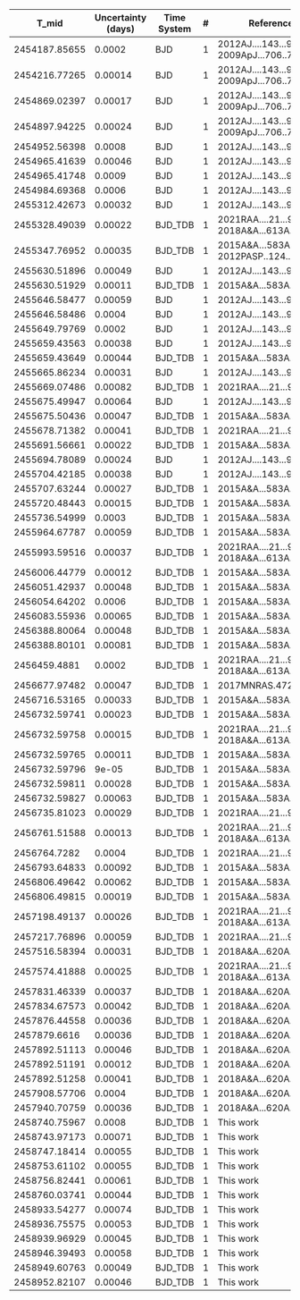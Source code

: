 |T_mid|Uncertainty (days)           |Time System|#                                            |Reference                               |
|-----|-----------------------------|-----------|---------------------------------------------|----------------------------------------|
|2454187.85655|0.0002                       |BJD        |1                                            |2012AJ....143...95L; 2009ApJ...706..785H|
|2454216.77265|0.00014                      |BJD        |1                                            |2012AJ....143...95L; 2009ApJ...706..785H|
|2454869.02397|0.00017                      |BJD        |1                                            |2012AJ....143...95L; 2009ApJ...706..785H|
|2454897.94225|0.00024                      |BJD        |1                                            |2012AJ....143...95L; 2009ApJ...706..785H|
|2454952.56398|0.0008                       |BJD        |1                                            |2012AJ....143...95L                     |
|2454965.41639|0.00046                      |BJD        |1                                            |2012AJ....143...95L                     |
|2454965.41748|0.0009                       |BJD        |1                                            |2012AJ....143...95L                     |
|2454984.69368|0.0006                       |BJD        |1                                            |2012AJ....143...95L                     |
|2455312.42673|0.00032                      |BJD        |1                                            |2012AJ....143...95L                     |
|2455328.49039|0.00022                      |BJD_TDB    |1                                            |2021RAA....21...97S; 2018A&A...613A..41M|
|2455347.76952|0.00035                      |BJD_TDB    |1                                            |2015A&A…583A.138M; 2012PASP..124..212S  |
|2455630.51896|0.00049                      |BJD        |1                                            |2012AJ....143...95L                     |
|2455630.51929|0.00011                      |BJD_TDB    |1                                            |2015A&A...583A.138M                     |
|2455646.58477|0.00059                      |BJD        |1                                            |2012AJ....143...95L                     |
|2455646.58486|0.0004                       |BJD        |1                                            |2012AJ....143...95L                     |
|2455649.79769|0.0002                       |BJD        |1                                            |2012AJ....143...95L                     |
|2455659.43563|0.00038                      |BJD        |1                                            |2012AJ....143...95L                     |
|2455659.43649|0.00044                      |BJD_TDB    |1                                            |2015A&A...583A.138M                     |
|2455665.86234|0.00031                      |BJD        |1                                            |2012AJ....143...95L                     |
|2455669.07486|0.00082                      |BJD_TDB    |1                                            |2021RAA....21...97S                     |
|2455675.49947|0.00064                      |BJD        |1                                            |2012AJ....143...95L                     |
|2455675.50436|0.00047                      |BJD_TDB    |1                                            |2015A&A...583A.138M                     |
|2455678.71382|0.00041                      |BJD_TDB    |1                                            |2021RAA....21...97S                     |
|2455691.56661|0.00022                      |BJD_TDB    |1                                            |2015A&A...583A.138M                     |
|2455694.78089|0.00024                      |BJD        |1                                            |2012AJ....143...95L                     |
|2455704.42185|0.00038                      |BJD        |1                                            |2012AJ....143...95L                     |
|2455707.63244|0.00027                      |BJD_TDB    |1                                            |2015A&A...583A.138M                     |
|2455720.48443|0.00015                      |BJD_TDB    |1                                            |2015A&A...583A.138M                     |
|2455736.54999|0.0003                       |BJD_TDB    |1                                            |2015A&A...583A.138M                     |
|2455964.67787|0.00059                      |BJD_TDB    |1                                            |2015A&A...583A.138M                     |
|2455993.59516|0.00037                      |BJD_TDB    |1                                            |2021RAA....21...97S; 2018A&A...613A..41M|
|2456006.44779|0.00012                      |BJD_TDB    |1                                            |2015A&A...583A.138M                     |
|2456051.42937|0.00048                      |BJD_TDB    |1                                            |2015A&A...583A.138M                     |
|2456054.64202|0.0006                       |BJD_TDB    |1                                            |2015A&A...583A.138M                     |
|2456083.55936|0.00065                      |BJD_TDB    |1                                            |2015A&A...583A.138M                     |
|2456388.80064|0.00048                      |BJD_TDB    |1                                            |2015A&A...583A.138M                     |
|2456388.80101|0.00081                      |BJD_TDB    |1                                            |2015A&A...583A.138M                     |
|2456459.4881|0.0002                       |BJD_TDB    |1                                            |2021RAA....21...97S; 2018A&A...613A..41M|
|2456677.97482|0.00047                      |BJD_TDB    |1                                            |2017MNRAS.472.3871T                     |
|2456716.53165|0.00033                      |BJD_TDB    |1                                            |2015A&A...583A.138M                     |
|2456732.59741|0.00023                      |BJD_TDB    |1                                            |2015A&A...583A.138M                     |
|2456732.59758|0.00015                      |BJD_TDB    |1                                            |2021RAA....21...97S; 2018A&A...613A..41M|
|2456732.59765|0.00011                      |BJD_TDB    |1                                            |2015A&A...583A.138M                     |
|2456732.59796|9e-05                        |BJD_TDB    |1                                            |2015A&A...583A.138M                     |
|2456732.59811|0.00028                      |BJD_TDB    |1                                            |2015A&A...583A.138M                     |
|2456732.59827|0.00063                      |BJD_TDB    |1                                            |2015A&A...583A.138M                     |
|2456735.81023|0.00029                      |BJD_TDB    |1                                            |2021RAA....21...97S                     |
|2456761.51588|0.00013                      |BJD_TDB    |1                                            |2021RAA....21...97S; 2018A&A...613A..41M|
|2456764.7282|0.0004                       |BJD_TDB    |1                                            |2021RAA....21...97S                     |
|2456793.64833|0.00092                      |BJD_TDB    |1                                            |2015A&A...583A.138M                     |
|2456806.49642|0.00062                      |BJD_TDB    |1                                            |2015A&A...583A.138M                     |
|2456806.49815|0.00019                      |BJD_TDB    |1                                            |2015A&A...583A.138M                     |
|2457198.49137|0.00026                      |BJD_TDB    |1                                            |2021RAA....21...97S; 2018A&A...613A..41M|
|2457217.76896|0.00059                      |BJD_TDB    |1                                            |2021RAA....21...97S                     |
|2457516.58394|0.00031                      |BJD_TDB    |1                                            |2018A&A...620A.142A                     |
|2457574.41888|0.00025                      |BJD_TDB    |1                                            |2021RAA....21...97S; 2018A&A...613A..41M|
|2457831.46339|0.00037                      |BJD_TDB    |1                                            |2018A&A...620A.142A                     |
|2457834.67573|0.00042                      |BJD_TDB    |1                                            |2018A&A...620A.142A                     |
|2457876.44558|0.00036                      |BJD_TDB    |1                                            |2018A&A...620A.142A                     |
|2457879.6616|0.00036                      |BJD_TDB    |1                                            |2018A&A...620A.142A                     |
|2457892.51113|0.00046                      |BJD_TDB    |1                                            |2018A&A...620A.142A                     |
|2457892.51191|0.00012                      |BJD_TDB    |1                                            |2018A&A...620A.142A                     |
|2457892.51258|0.00041                      |BJD_TDB    |1                                            |2018A&A...620A.142A                     |
|2457908.57706|0.0004                       |BJD_TDB    |1                                            |2018A&A...620A.142A                     |
|2457940.70759|0.00036                      |BJD_TDB    |1                                            |2018A&A...620A.142A                     |
|2458740.75967|0.0008                       |BJD_TDB    |1                                            |This work                               |
|2458743.97173|0.00071                      |BJD_TDB    |1                                            |This work                               |
|2458747.18414|0.00055                      |BJD_TDB    |1                                            |This work                               |
|2458753.61102|0.00055                      |BJD_TDB    |1                                            |This work                               |
|2458756.82441|0.00061                      |BJD_TDB    |1                                            |This work                               |
|2458760.03741|0.00044                      |BJD_TDB    |1                                            |This work                               |
|2458933.54277|0.00074                      |BJD_TDB    |1                                            |This work                               |
|2458936.75575|0.00053                      |BJD_TDB    |1                                            |This work                               |
|2458939.96929|0.00045                      |BJD_TDB    |1                                            |This work                               |
|2458946.39493|0.00058                      |BJD_TDB    |1                                            |This work                               |
|2458949.60763|0.00049                      |BJD_TDB    |1                                            |This work                               |
|2458952.82107|0.00046                      |BJD_TDB    |1                                            |This work                               |
